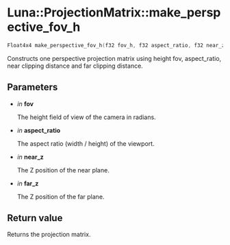 # Luna::ProjectionMatrix::make_perspective_fov_h

```c++
Float4x4 make_perspective_fov_h(f32 fov_h, f32 aspect_ratio, f32 near_z, f32 far_z)
```

Constructs one perspective projection matrix using height fov, aspect_ratio, near clipping distance and far clipping distance. 



## Parameters
* *in* **fov**

    The height field of view of the camera in radians. 

* *in* **aspect_ratio**

    The aspect ratio (width / height) of the viewport. 

* *in* **near_z**

    The Z position of the near plane. 

* *in* **far_z**

    The Z position of the far plane. 

## Return value
Returns the projection matrix. 

